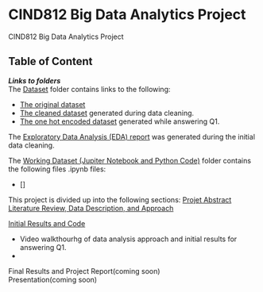 # CIND812 Big Data Analytics Project
CIND812 Big Data Analytics Project 

## Table of Content
***Links to folders*** <br />
The [Dataset](https://github.com/stephbois/Big_Data_Analytics_Project/tree/main/project_files/dataset) folder contains links to the following:
- [The original dataset]()
- [The cleaned dataset]() generated during data cleaning.
- [The one hot encoded dataset]() generated while answering Q1.

The [Exploratory Data Analysis (EDA) report](https://github.com/stephbois/Big_Data_Analytics_Project/tree/main/project_files/EDA) was generated during the initial data cleaning.

The [Working Dataset (Jupiter Notebook and Python Code)](https://github.com/stephbois/Big_Data_Analytics_Project/tree/main/project_files/working_dataset) folder contains the following files .ipynb files:
- []

This project is divided up into the following sections:
[Projet Abstract](https://github.com/stephbois/Big_Data_Analytics_Project/tree/main/project_files/abstract) <br />
[Literature Review, Data Description, and Approach](https://github.com/stephbois/Big_Data_Analytics_Project/tree/main/project_files/literature_review) <br />

[Initial Results and Code]() <br />
-  Video walkthourhg of data analysis approach and initial results for answering Q1.
-  

Final Results and Project Report(coming soon) <br />
Presentation(coming soon) <br />
